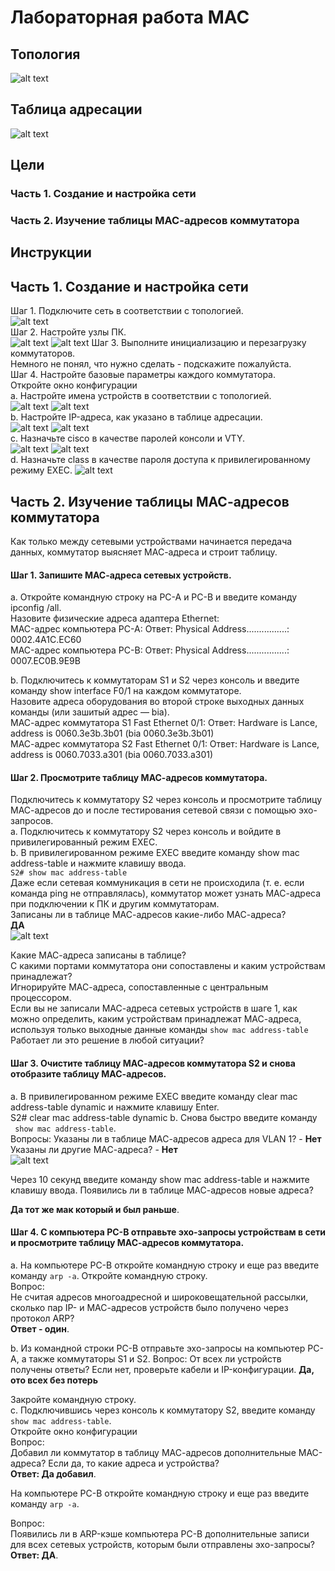 # Лабораторная работа MAC
## Топология
![alt text](image-2.png)
 
 ## Таблица адресации
![alt text](image-4.png)
## Цели
### Часть 1. Создание и настройка сети
### Часть 2. Изучение таблицы МАС-адресов коммутатора

## Инструкции
## Часть 1. Создание и настройка сети  
Шаг 1. Подключите сеть в соответствии с топологией.  
 ![alt text](<скрин топологии.png>)   
Шаг 2. Настройте узлы ПК.   
![alt text](<Настройки PC-A.png>)
![alt text](<Настройки PC-B.png>)
Шаг 3. Выполните инициализацию и перезагрузку   коммутаторов.   
Немного не понял, что нужно сделать - подскажите пожалуйста.   
Шаг 4. Настройте базовые параметры каждого коммутатора.  
Откройте окно конфигурации      
a.	Настройте имена устройств в соответствии с топологией.  
![alt text](<hostname S1.png>)
![alt text](<hostname S2.png>)   
b.	Настройте IP-адреса, как указано в таблице адресации.   
![alt text](<настройка IP на S1.png>)
![alt text](<настройка IP на S2.png>)   
c.	Назначьте cisco в качестве паролей консоли и VTY.   
![alt text](<Настройка пароль VTY S1.png>)
![alt text](<Настройка пароль VTY S2.png>)   
d.	Назначьте class в качестве пароля доступа к привилегированному режиму EXEC.
![alt text](<Настройка пароля пр.режима S1.png>)

## Часть 2. Изучение таблицы МАС-адресов коммутатора
Как только между сетевыми устройствами начинается передача данных, коммутатор выясняет МАС-адреса и строит таблицу.

#### Шаг 1. Запишите МАС-адреса сетевых устройств.	    

a.	Откройте командную строку на PC-A и PC-B и введите команду ipconfig /all.   
Назовите физические адреса адаптера Ethernet:   
MAC-адрес компьютера PC-A:     Ответ:   Physical Address................: 0002.4A1C.EC60     
MAC-адрес компьютера PC-B:     Ответ: Physical Address................: 0007.EC0B.9E9B  

b.	Подключитесь к коммутаторам S1 и S2 через консоль и введите команду show interface F0/1 на каждом коммутаторе.   
Назовите адреса оборудования во второй строке выходных данных команды (или зашитый адрес — bia).    
МАС-адрес коммутатора S1 Fast Ethernet 0/1:   Ответ: Hardware is Lance, address is 0060.3e3b.3b01 (bia 0060.3e3b.3b01)    
МАС-адрес коммутатора S2 Fast Ethernet 0/1:   Ответ: Hardware is Lance, address is 0060.7033.a301 (bia 0060.7033.a301)

#### Шаг 2. Просмотрите таблицу МАС-адресов коммутатора.

Подключитесь к коммутатору S2 через консоль и просмотрите таблицу МАС-адресов до и после тестирования сетевой связи с помощью эхо-запросов.   
a.	Подключитесь к коммутатору S2 через консоль и войдите в привилегированный режим EXEC.   
b.	В привилегированном режиме EXEC введите команду show mac address-table и нажмите клавишу ввода.  
```S2# show mac address-table```   
Даже если сетевая коммуникация в сети не происходила (т. е. если команда ping не отправлялась), коммутатор может узнать МАС-адреса при подключении к ПК и другим коммутаторам.   
Записаны ли в таблице МАС-адресов какие-либо МАС-адреса?   
**ДА**  
![alt text](image.png)

Какие МАС-адреса записаны в таблице?   
 С какими портами коммутатора они сопоставлены и каким устройствам принадлежат?   
Игнорируйте МАС-адреса, сопоставленные с центральным процессором.   
Если вы не записали МАС-адреса сетевых устройств в шаге 1, как можно определить, каким устройствам принадлежат МАС-адреса, используя только выходные данные команды ```show mac address-table   ```
Работает ли это решение в любой ситуации?

#### Шаг 3. Очистите таблицу МАС-адресов коммутатора S2 и снова отобразите таблицу МАС-адресов.   
a.	В привилегированном режиме EXEC введите команду clear mac address-table dynamic и нажмите клавишу Enter.   
S2# clear mac address-table dynamic
b.	Снова быстро введите команду   
 ``` show mac address-table```.   
Вопросы:
Указаны ли в таблице МАС-адресов адреса для VLAN 1? - **Нет**      
Указаны ли другие МАС-адреса? - **Нет**   
![alt text](image-1.png)

Через 10 секунд введите команду show mac address-table и нажмите клавишу ввода. Появились ли в таблице МАС-адресов новые адреса?

**Да тот же мак который и был раньше**.

#### Шаг 4. С компьютера PC-B отправьте эхо-запросы устройствам в сети и просмотрите таблицу МАС-адресов коммутатора.   
a.	На компьютере PC-B откройте командную строку и еще раз введите команду    ```arp -a```.
Откройте командную строку.   
Вопрос:   
Не считая адресов многоадресной и широковещательной рассылки, сколько пар IP- и МАС-адресов устройств было получено через протокол ARP?    
**Ответ - один**.

 
b.	Из командной строки PC-B отправьте эхо-запросы на компьютер PC-A, а также коммутаторы S1 и S2.
Вопрос:
От всех ли устройств получены ответы? Если нет, проверьте кабели и IP-конфигурации.
**Да, ото всех без потерь**

Закройте командную строку.  
c.	Подключившись через консоль к коммутатору S2, введите команду ```show mac address-table```.   
Откройте окно конфигурации   
Вопрос:  
Добавил ли коммутатор в таблицу МАС-адресов дополнительные МАС-адреса? Если да, то какие адреса и устройства?  
**Ответ: Да добавил**.
 
На компьютере PC-B откройте командную строку и еще раз введите команду ```arp -a```.

Вопрос:   
Появились ли в ARP-кэше компьютера PC-B дополнительные записи для всех сетевых устройств, которым были отправлены эхо-запросы?   
**Ответ:  ДА**.
 



